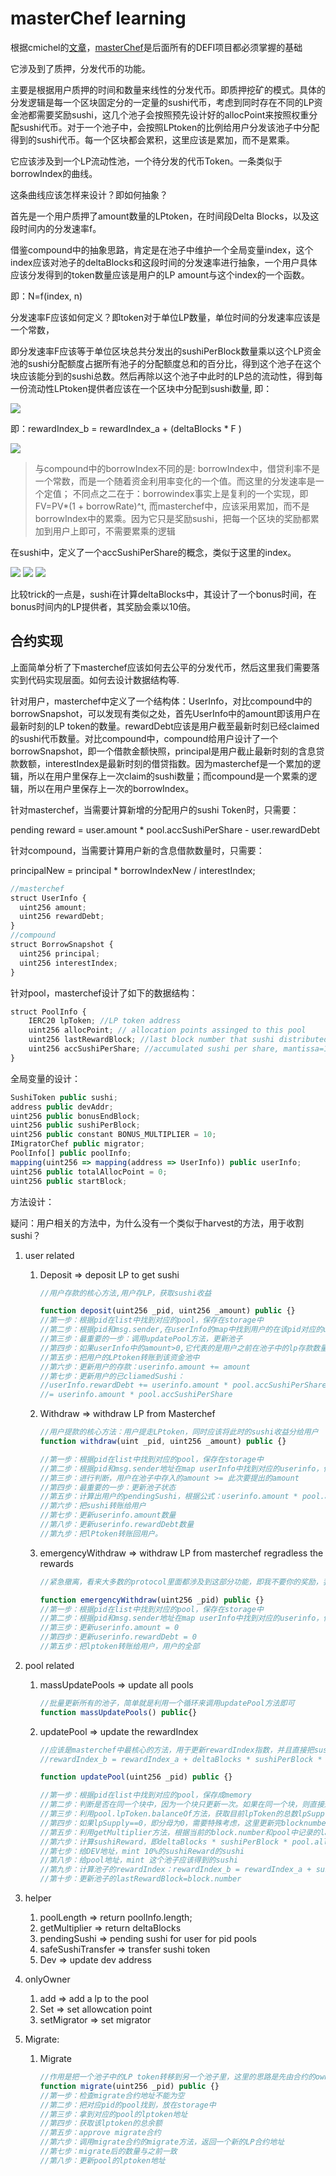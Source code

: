 # masterChef learning

根据cmichel的[文章](https://cmichel.io/how-to-become-a-smart-contract-auditor/)，[masterChef](https://github.dev/sushiswap/sushiswap/blob/271458b558afa6fdfd3e46b8eef5ee6618b60f9d/contracts/MasterChef.sol)是后面所有的DEFI项目都必须掌握的基础

它涉及到了质押，分发代币的功能。

主要是根据用户质押的时间和数量来线性的分发代币。即质押挖矿的模式。具体的分发逻辑是每一个区块固定分的一定量的sushi代币，考虑到同时存在不同的LP资金池都需要奖励sushi，这几个池子会按照预先设计好的allocPoint来按照权重分配sushi代币。对于一个池子中，会按照LPtoken的比例给用户分发该池子中分配得到的sushi代币。每一个区块都会累积，这里应该是累加，而不是累乘。

它应该涉及到一个LP流动性池，一个待分发的代币Token。一条类似于borrowIndex的曲线。

这条曲线应该怎样来设计？即如何抽象？

首先是一个用户质押了amount数量的LPtoken，在时间段Delta Blocks，以及这段时间内的分发速率f。

借鉴compound中的抽象思路，肯定是在池子中维护一个全局变量index，这个index应该对池子的deltaBlocks和这段时间的分发速率进行抽象，一个用户具体应该分发得到的token数量应该是用户的LP amount与这个index的一个函数。

即：N=f(index, n)

分发速率F应该如何定义？即token对于单位LP数量，单位时间的分发速率应该是一个常数，

即分发速率F应该等于单位区块总共分发出的sushiPerBlock数量乘以这个LP资金池的sushi分配额度占据所有池子的分配额度总和的百分比，得到这个池子在这个块应该能分到的sushi总数。然后再除以这个池子中此时的LP总的流动性，得到每一份流动性LPtoken提供者应该在一个区块中分配到sushi数量, 即：
               
<img src="https://render.githubusercontent.com/render/math?math=f=\frac{sushiPerBlock\times\frac{pool.allocPoint}{totalAllocPoint}}{lpSupply}">


即：rewardIndex_b = rewardIndex_a + (deltaBlocks * F )

<img src="https://render.githubusercontent.com/render/math?math=Index(N)=Index(N-1)%2B\deltaN\times\frac{sushiPerBlock}{lpSupply(N-1)}\times\frac{pool.allocPoint}{totalAllocPoint}">


> 与compound中的borrowIndex不同的是: 
> borrowIndex中，借贷利率不是一个常数，而是一个随着资金利用率变化的一个值。而这里的分发速率是一个定值；
> 不同点之二在于：borrowindex事实上是复利的一个实现，即FV=PV*(1 + borrowRate)^t, 而masterchef中，应该采用累加，而不是borrowIndex中的累乘。因为它只是奖励sushi，把每一个区块的奖励都累加到用户上即可，不需要累乘的逻辑

在sushi中，定义了一个accSushiPerShare的概念，类似于这里的index。
  
<img src="https://render.githubusercontent.com/render/math?math=deltaBlocks=block.number-pool.lastRewardBlock">
  
<img src="https://render.githubusercontent.com/render/math?math=sushiReward=deltaBlocks*sushiPerBlock*pool.allocPoint/totalAllocPoint">
  
<img src="https://render.githubusercontent.com/render/math?math=pool.accSushiPerShare_b=pool.accSushiPerShare_a%2BsushiRewardlpSupply">

比较trick的一点是，sushi在计算deltaBlocks中，其设计了一个bonus时间，在bonus时间内的LP提供者，其奖励会乘以10倍。

## 合约实现

上面简单分析了下masterchef应该如何去公平的分发代币，然后这里我们需要落实到代码实现层面。如何去设计数据结构等.

针对用户，masterchef中定义了一个结构体：UserInfo，对比compound中的borrowSnapshot，可以发现有类似之处，首先UserInfo中的amount即该用户在最新时刻的LP token的数量。rewardDebt应该是用户截至最新时刻已经claimed的sushi代币数量。对比compound中，compound给用户设计了一个borrowSnapshot，即一个借款金额快照，principal是用户截止最新时刻的含息贷款数额，interestIndex是最新时刻的借贷指数。因为masterchef是一个累加的逻辑，所以在用户里保存上一次claim的sushi数量；而compound是一个累乘的逻辑，所以在用户里保存上一次的borrowIndex。

针对masterchef，当需要计算新增的分配用户的sushi Token时，只需要：

pending reward = user.amount * pool.accSushiPerShare - user.rewardDebt

针对compound，当需要计算用户新的含息借款数量时，只需要：

principalNew =  principal * borrowIndexNew / interestIndex;

```js
//masterchef
struct UserInfo {
  uint256 amount;
  uint256 rewardDebt;
}
//compound
struct BorrowSnapshot {
  uint256 principal;
  uint256 interestIndex;
}
```

针对pool，masterchef设计了如下的数据结构：

```js
struct PoolInfo {
	IERC20 lpToken; //LP token address
	uint256 allocPoint; // allocation points assinged to this pool
	uint256 lastRewardBlock; //last block number that sushi distributed
	uint256 accSushiPerShare; //accumulated sushi per share, mantissa=12
}
```

全局变量的设计：

```js
SushiToken public sushi;
address public devAddr;
uint256 public bonusEndBlock;
uint256 public sushiPerBlock;
uint256 public constant BONUS_MULTIPLIER = 10;
IMigratorChef public migrator;
PoolInfo[] public poolInfo;
mapping(uint256 => mapping(address => UserInfo)) public userInfo;
uint256 public totalAllocPoint = 0;
uint256 public startBlock;
```

方法设计：

疑问：用户相关的方法中，为什么没有一个类似于harvest的方法，用于收割sushi？



1. user related

   1. Deposit => deposit LP to get sushi

      ```js
      //用户存款的核心方法,用户存LP，获取sushi收益
      
      function deposit(uint256 _pid, uint256 _amount) public {}
      //第一步：根据pid在list中找到对应的pool，保存在storage中
      //第二步：根据pid和msg.sender,在userInfo的map中找到用户的在该pid对应的userInfo结构体,保存到storage中
      //第三步：最重要的一步：调用updatePool方法，更新池子
      //第四步：如果userInfo中的amount>0,它代表的是用户之前在池子中的lp存款数量，根据公式：userinfo.amount * pool.accSushiPerShare - userinfo.rewardDebt计算出应该给用户转账的sushi数量，然后执行sushi的转账
      //第五步：把用户的LPtoken转账到该资金池中
      //第六步：更新用户的存款：userinfo.amount += amount
      //第七步：更新用户的已cliamedSushi： 
      //userInfo.rewardDebt += userinfo.amount * pool.accSushiPerShare -userinfo.rewardDebt 
      //= userinfo.amount * pool.accSushiPerShare

   2. Withdraw => withdraw LP from Masterchef

      ```js
      //用户提款的核心方法：用户提走LPtoken，同时应该将此时的sushi收益分给用户
      function withdraw(uint _pid, uint256 _amount) public {}
      
      //第一步：根据pid在list中找到对应的pool，保存在storage中
      //第二步：根据pid和msg.sender地址在map userInfo中找到对应的userinfo，保存在storage中
      //第三步：进行判断，用户在池子中存入的amount >= 此次要提出的amount
      //第四步：最重要的一步：更新池子状态
      //第五步：计算出用户的pendingSushi，根据公式：userinfo.amount * pool.accSushiPerShare - userinfo.rewardDebt
      //第六步：把sushi转账给用户
      //第七步：更新userinfo.amount数量
      //第八步：更新userinfo.rewardDebt数量
      //第九步：把lPtoken转账回用户。
      ```

      

   3. emergencyWithdraw => withdraw LP from masterchef regradless the rewards

      ```js
      //紧急撤离，看来大多数的protocol里面都涉及到这部分功能，即我不要你的奖励，我只要我的本金安全。
      
      function emergencyWithdraw(uint256 _pid) public {}
      //第一步：根据pid在list中找到对应的pool，保存在storage中
      //第二步：根据pid和msg.sender地址在map userInfo中找到对应的userinfo，保存在storage中
      //第三步：更新userinfo.amount = 0
      //第四步：更新userinfo.rewardDebt = 0
      //第五步：把lptoken转账给用户，用户的全部
      ```

      

2. pool related

   1. massUpdatePools => update all pools

      ```js
      //批量更新所有的池子，简单就是利用一个循环来调用updatePool方法即可
      function massUpdatePools() public{}
      
      ```

   2. updatePool => update the rewardIndex

      ```js
      //应该是masterchef中最核心的方法，用于更新rewardIndex指数，并且直接把sushi给mint到该池子中，也会mint一部分到dev中
      //rewardIndex_b = rewardIndex_a + deltaBlocks * sushiPerBlock * pool.allocPoint / totalAllcoPoint / lpSupply 
      
      function updatePool(uint256 _pid) public {}
      
      //第一步：根据pid在list中找到对应的pool，保存成memory
      //第二步：判断是否在同一个块中，因为一个块只更新一次。如果在同一个块，则直接返回
      //第三步：利用pool.lpToken.balanceOf方法，获取目前lpToken的总数lpSupply
      //第四步：如果lpSupply==0，即分母为0，需要特殊考虑，这里更新完blocknumber后直接返回
      //第五步：利用getMultiplier方法，根据当前的block.number和pool中记录的lastRewardBlock计算deltaBlocks
      //第六步：计算sushiReward，即deltaBlocks * sushiPerBlock * pool.allocPoint / totalAllcoPoint，这里是整个池子在这段区块中的总的reward
      //第七步：给DEV地址，mint 10%的sushiReward的sushi
      //第八步：给pool地址，mint 这个池子应该得到的sushi
      //第九步：计算池子的rewardIndex：rewardIndex_b = rewardIndex_a + sushiReward/ lpSupply
      //第十步：更新池子的lastRewardBlock=block.number
      ```

      

3. helper

   1. poolLength => return poolInfo.length;
   2. getMultiplier => return deltaBlocks
   3. pendingSushi => pending sushi for user for pid pools
   4. safeSushiTransfer => transfer sushi token
   5. Dev => update dev address 

4. onlyOwner

   1. add => add a lp to the pool
   2. Set => set allowcation point
   3. setMigrator => set migrator

5. Migrate:

   1. Migrate

      ```js
      //作用是把一个池子中的LP token转移到另一个池子里，这里的思路是先由合约的owner设定一个migrate合约地址，然后由任何人来调用其migrate方法
      function migrate(uint256 _pid) public {}
      //第一步：检查migrate合约地址不能为空
      //第二步：把对应pid的pool找到，放在storage中
      //第三步：拿到对应的pool的lptoken地址
      //第四步：获取该lptoken的总余额
      //第五步：approve migrate合约
      //第六步：调用migrate合约的migrate方法，返回一个新的LP合约地址
      //第七步：migrate后的数量与之前一致
      //第八步：更新pool的lptoken地址
      ```

      




